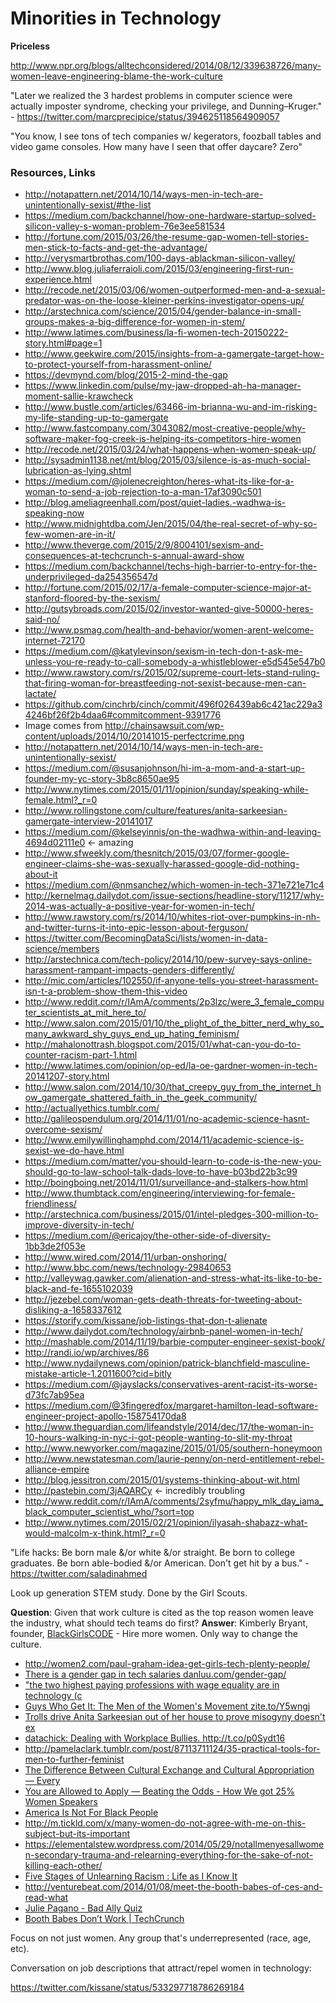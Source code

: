 # Minorities in Technology

**Priceless**

http://www.npr.org/blogs/alltechconsidered/2014/08/12/339638726/many-women-leave-engineering-blame-the-work-culture

"Later we realized the 3 hardest problems in computer science were actually imposter syndrome, checking your privilege, and Dunning–Kruger." - https://twitter.com/marcprecipice/status/394625118564909057

"You know, I see tons of tech companies w/ kegerators, foozball tables and video game consoles. How many have I seen that offer daycare? Zero"

### Resources, Links

* http://notapattern.net/2014/10/14/ways-men-in-tech-are-unintentionally-sexist/#the-list
* https://medium.com/backchannel/how-one-hardware-startup-solved-silicon-valley-s-woman-problem-76e3ee581534
* http://fortune.com/2015/03/26/the-resume-gap-women-tell-stories-men-stick-to-facts-and-get-the-advantage/
* http://verysmartbrothas.com/100-days-ablackman-silicon-valley/
* http://www.blog.juliaferraioli.com/2015/03/engineering-first-run-experience.html
* http://recode.net/2015/03/06/women-outperformed-men-and-a-sexual-predator-was-on-the-loose-kleiner-perkins-investigator-opens-up/
* http://arstechnica.com/science/2015/04/gender-balance-in-small-groups-makes-a-big-difference-for-women-in-stem/
* http://www.latimes.com/business/la-fi-women-tech-20150222-story.html#page=1
* http://www.geekwire.com/2015/insights-from-a-gamergate-target-how-to-protect-yourself-from-harassment-online/
* https://devmynd.com/blog/2015-2-mind-the-gap
* https://www.linkedin.com/pulse/my-jaw-dropped-ah-ha-manager-moment-sallie-krawcheck
* http://www.bustle.com/articles/63466-im-brianna-wu-and-im-risking-my-life-standing-up-to-gamergate
* http://www.fastcompany.com/3043082/most-creative-people/why-software-maker-fog-creek-is-helping-its-competitors-hire-women
* http://recode.net/2015/03/24/what-happens-when-women-speak-up/
* http://sysadmin1138.net/mt/blog/2015/03/silence-is-as-much-social-lubrication-as-lying.shtml
* https://medium.com/@jolenecreighton/heres-what-its-like-for-a-woman-to-send-a-job-rejection-to-a-man-17af3090c501
* http://blog.ameliagreenhall.com/post/quiet-ladies.-wadhwa-is-speaking-now
* http://www.midnightdba.com/Jen/2015/04/the-real-secret-of-why-so-few-women-are-in-it/
* http://www.theverge.com/2015/2/9/8004101/sexism-and-consequences-at-techcrunch-s-annual-award-show
* https://medium.com/backchannel/techs-high-barrier-to-entry-for-the-underprivileged-da254356547d
* http://fortune.com/2015/02/17/a-female-computer-science-major-at-stanford-floored-by-the-sexism/
* http://gutsybroads.com/2015/02/investor-wanted-give-50000-heres-said-no/
* http://www.psmag.com/health-and-behavior/women-arent-welcome-internet-72170
* https://medium.com/@katylevinson/sexism-in-tech-don-t-ask-me-unless-you-re-ready-to-call-somebody-a-whistleblower-e5d545e547b0
* http://www.rawstory.com/rs/2015/02/supreme-court-lets-stand-ruling-that-firing-woman-for-breastfeeding-not-sexist-because-men-can-lactate/
* https://github.com/cinchrb/cinch/commit/496f026439ab6c421ac229a34246bf26f2b4daa6#commitcomment-9391776
* Image comes from http://chainsawsuit.com/wp-content/uploads/2014/10/20141015-perfectcrime.png
* http://notapattern.net/2014/10/14/ways-men-in-tech-are-unintentionally-sexist/
* https://medium.com/@susanjohnson/hi-im-a-mom-and-a-start-up-founder-my-yc-story-3b8c8650ae95
* http://www.nytimes.com/2015/01/11/opinion/sunday/speaking-while-female.html?_r=0
* http://www.rollingstone.com/culture/features/anita-sarkeesian-gamergate-interview-20141017
* https://medium.com/@kelseyinnis/on-the-wadhwa-within-and-leaving-4694d02111e0 <- amazing
* http://www.sfweekly.com/thesnitch/2015/03/07/former-google-engineer-claims-she-was-sexually-harassed-google-did-nothing-about-it
* https://medium.com/@nmsanchez/which-women-in-tech-371e721e71c4
* http://kernelmag.dailydot.com/issue-sections/headline-story/11217/why-2014-was-actually-a-positive-year-for-women-in-tech/
* http://www.rawstory.com/rs/2014/10/whites-riot-over-pumpkins-in-nh-and-twitter-turns-it-into-epic-lesson-about-ferguson/
* https://twitter.com/BecomingDataSci/lists/women-in-data-science/members
* http://arstechnica.com/tech-policy/2014/10/pew-survey-says-online-harassment-rampant-impacts-genders-differently/
* http://mic.com/articles/102550/if-anyone-tells-you-street-harassment-isn-t-a-problem-show-them-this-video
* http://www.reddit.com/r/IAmA/comments/2p3lzc/were_3_female_computer_scientists_at_mit_here_to/
* http://www.salon.com/2015/01/10/the_plight_of_the_bitter_nerd_why_so_many_awkward_shy_guys_end_up_hating_feminism/
* http://mahalonottrash.blogspot.com/2015/01/what-can-you-do-to-counter-racism-part-1.html
* http://www.latimes.com/opinion/op-ed/la-oe-gardner-women-in-tech-20141207-story.html
* http://www.salon.com/2014/10/30/that_creepy_guy_from_the_internet_how_gamergate_shattered_faith_in_the_geek_community/
* http://actuallyethics.tumblr.com/
* http://galileospendulum.org/2014/11/01/no-academic-science-hasnt-overcome-sexism/
* http://www.emilywillinghamphd.com/2014/11/academic-science-is-sexist-we-do-have.html
* https://medium.com/matter/you-should-learn-to-code-is-the-new-you-should-go-to-law-school-talk-dads-love-to-have-b03bd22b3c99
* http://boingboing.net/2014/11/01/surveillance-and-stalkers-how.html
* http://www.thumbtack.com/engineering/interviewing-for-female-friendliness/
* http://arstechnica.com/business/2015/01/intel-pledges-300-million-to-improve-diversity-in-tech/
* https://medium.com/@ericajoy/the-other-side-of-diversity-1bb3de2f053e
* http://www.wired.com/2014/11/urban-onshoring/
* http://www.bbc.com/news/technology-29840653
* http://valleywag.gawker.com/alienation-and-stress-what-its-like-to-be-black-and-fe-1655102039
* http://jezebel.com/woman-gets-death-threats-for-tweeting-about-disliking-a-1658337612
* https://storify.com/kissane/job-listings-that-don-t-alienate
* http://www.dailydot.com/technology/airbnb-panel-women-in-tech/
* http://mashable.com/2014/11/19/barbie-computer-engineer-sexist-book/
* http://randi.io/wp/archives/86
* http://www.nydailynews.com/opinion/patrick-blanchfield-masculine-mistake-article-1.2011600?cid=bitly
* https://medium.com/@jayslacks/conservatives-arent-racist-its-worse-d73fc7ab95ea
* https://medium.com/@3fingeredfox/margaret-hamilton-lead-software-engineer-project-apollo-158754170da8
* http://www.theguardian.com/lifeandstyle/2014/dec/17/the-woman-in-10-hours-walking-in-nyc-i-got-people-wanting-to-slit-my-throat
* http://www.newyorker.com/magazine/2015/01/05/southern-honeymoon
* http://www.newstatesman.com/laurie-penny/on-nerd-entitlement-rebel-alliance-empire
* http://blog.jessitron.com/2015/01/systems-thinking-about-wit.html
* http://pastebin.com/3jAQARCy <- incredibly troubling
* http://www.reddit.com/r/IAmA/comments/2syfmu/happy_mlk_day_iama_black_computer_scientist_who/?sort=top
* http://www.nytimes.com/2015/02/21/opinion/ilyasah-shabazz-what-would-malcolm-x-think.html?_r=0



"Life hacks: Be born male &/or white &/or straight. Be born to college graduates. Be born able-bodied &/or American. Don't get hit by a bus." - https://twitter.com/saladinahmed

Look up generation STEM study. Done by the Girl Scouts.

**Question**: Given that work culture is cited as the top reason women leave the industry, what should tech teams do first?
**Answer**: Kimberly Bryant, founder, [BlackGirlsCODE](http://www.blackgirlscode.com/) - Hire more women. Only way to change the culture.


<ul>
<li><a href="http://women2.com/paul-graham-idea-get-girls-tech-plenty-people/" time_added="1388615506" tags="">http://women2.com/paul-graham-idea-get-girls-tech-plenty-people/</a></li>
<li><a href="http://danluu.com/gender-gap/" time_added="1394486500" tags="">There is a gender gap in tech salaries danluu.com/gender-gap/</a></li>
<li><a href="http://qz.com/182977/there-is-no-gender-gap-in-tech-salaries/#/h/51099,4/" time_added="1393871823" tags="">"the two highest paying professions with wage equality are in technology (c</a></li>
<li><a href="http://zite.to/Y5wngj" time_added="1363057591" tags="">Guys Who Get It: The Men of the Women's Movement zite.to/Y5wngj</a></li>
<li><a href="http://www.theverge.com/2014/8/27/6075179/anita-sarkeesian-says-she-was-driven-out-of-house-by-threats" time_added="1409209191" tags="">Trolls drive Anita Sarkeesian out of her house to prove misogyny doesn't ex</a></li>
<li><a href="http://t.co/p0Sydt16" time_added="1349698560" tags="">datachick: Dealing with Workplace Bullies. http://t.co/p0Sydt16</a></li>
<li><a href="http://pamelaclark.tumblr.com/post/87113711124/35-practical-tools-for-men-to-further-feminist" time_added="1401311638" tags="">http://pamelaclark.tumblr.com/post/87113711124/35-practical-tools-for-men-to-further-feminist</a></li>
<li><a href="http://everydayfeminism.com/2013/09/cultural-exchange-and-cultural-appropriation/" time_added="1394628407" tags="">The Difference Between Cultural Exchange and Cultural Appropriation — Every</a></li>
<li><a href="http://allowedtoapply.tumblr.com/post/78021781605/beating-the-odds-how-we-got-25-women-speakers-for" time_added="1393530793" tags="">You are Allowed to Apply — Beating the Odds - How We got 25% Women Speakers</a></li>
<li><a href="http://theconcourse.deadspin.com/america-is-not-for-black-people-1620169913/+GregHoward1" time_added="1407903375" tags="">America Is Not For Black People</a></li>
<li><a href="http://m.tickld.com/x/many-women-do-not-agree-with-me-on-this-subject-but-its-important" time_added="1406840773" tags="">http://m.tickld.com/x/many-women-do-not-agree-with-me-on-this-subject-but-its-important</a></li>
<li><a href="https://elementalstew.wordpress.com/2014/05/29/notallmenyesallwomen-secondary-trauma-and-relearning-everything-for-the-sake-of-not-killing-each-other/" time_added="1401473432" tags="">https://elementalstew.wordpress.com/2014/05/29/notallmenyesallwomen-secondary-trauma-and-relearning-everything-for-the-sake-of-not-killing-each-other/</a></li>
<li><a href="http://kronda.com/five-stages-of-unlearning-racism#stage-3-someone-teach-me" time_added="1405982590" tags="">Five Stages of Unlearning Racism : Life as I Know It</a></li>
<li><a href="http://venturebeat.com/2014/01/08/meet-the-booth-babes-of-ces-and-read-what-they-really-think-about-attendees/" time_added="1389208541" tags="">http://venturebeat.com/2014/01/08/meet-the-booth-babes-of-ces-and-read-what</a></li>
<li><a href="http://juliepagano.com/blog/2014/02/26/bad-ally-quiz/" time_added="1393619680" tags="">Julie Pagano - Bad Ally Quiz</a></li>
<li><a href="http://techcrunch.com/2014/01/13/booth-babes-dont-convert/" time_added="1389765884" tags="">Booth Babes Don’t Work | TechCrunch</a></li>
</ul>

Focus on not just women. Any group that's underrepresented (race, age, etc).


Conversation on job descriptions that attract/repel women in technology:

https://twitter.com/kissane/status/533297718786269184

